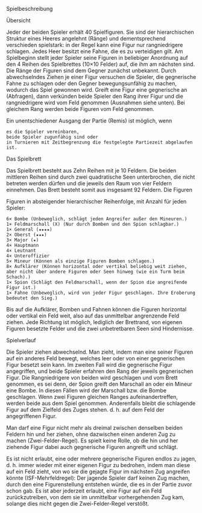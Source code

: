 Spielbeschreibung

Übersicht

Jeder der beiden Spieler erhält 40 Spielfiguren. Sie sind der hierarchischen Struktur eines Heeres angelehnt (Ränge) 
und dementsprechend verschieden spielstark: in der Regel kann eine Figur nur rangniedrigere schlagen. Jedes Heer besitzt eine Fahne, 
die es zu verteidigen gilt. Am Spielbeginn stellt jeder Spieler seine Figuren in beliebiger Anordnung auf den 4 Reihen des Spielbrettes (10×10 Felder) auf, 
die ihm am nächsten sind. Die Ränge der Figuren sind dem Gegner zunächst unbekannt. Durch abwechselndes Ziehen je einer Figur versuchen die Spieler, 
die gegnerische Fahne zu schlagen oder den Gegner bewegungsunfähig zu machen, wodurch das Spiel gewonnen wird. Greift eine Figur eine gegnerische an (Abfragen), 
dann verkünden beide Spieler den Rang ihrer Figur und die rangniedrigere wird vom Feld genommen (Ausnahmen siehe unten). Bei gleichem Rang werden beide Figuren vom Feld genommen.

Ein unentschiedener Ausgang der Partie (Remis) ist möglich, wenn

    es die Spieler vereinbaren,
    beide Spieler zugunfähig sind oder
    in Turnieren mit Zeitbegrenzung die festgelegte Partiezeit abgelaufen ist.

Das Spielbrett

Das Spielbrett besteht aus Zehn Reihen mit je 10 Feldern. Die beiden mittleren Reihen sind durch zwei quadratische Seen unterbrochen, 
die nicht betreten werden dürfen und die jeweils den Raum von vier Feldern einnehmen. Das Brett besteht somit aus insgesamt 92 Feldern.
Die Figuren

Figuren in absteigender hierarchischer Reihenfolge, mit Anzahl für jeden Spieler:

    6× Bombe (Unbeweglich, schlägt jeden Angreifer außer den Mineuren.)
    1× Feldmarschall (X) (Nur durch Bomben und den Spion schlagbar.)
    1× General (★★★★)
    2× Oberst (★★★)
    3× Major (★)
    4× Hauptmann
    4× Leutnant
    4× Unteroffizier
    5× Mineur (Können als einzige Figuren Bomben schlagen.)
    8× Aufklärer (Können horizontal oder vertikal beliebig weit ziehen, aber nicht über andere Figuren oder Seen hinweg (wie ein Turm beim Schach).)
    1× Spion (Schlägt den Feldmarschall, wenn der Spion die angreifende Figur ist.)
    1× Fahne (Unbeweglich, wird von jeder Figur geschlagen. Ihre Eroberung bedeutet den Sieg.)

Bis auf die Aufklärer, Bomben und Fahnen können die Figuren horizontal oder vertikal ein Feld weit, also auf das unmittelbar angrenzende Feld ziehen. 
Jede Richtung ist möglich, lediglich der Brettrand, von eigenen Figuren besetzte Felder und die zwei unbetretbaren Seen sind Hindernisse.

Spielverlauf

Die Spieler ziehen abwechselnd. Man zieht, indem man eine seiner Figuren auf ein anderes Feld bewegt, welches leer oder von einer gegnerischen Figur besetzt sein kann. 
Im zweiten Fall wird die gegnerische Figur angegriffen, und beide Spieler erfahren den Rang der jeweils gegnerischen Figur. 
Die Rangniedrigere von beiden wird geschlagen und vom Brett genommen, es sei denn, der Spion greift den Marschall an oder ein Mineur eine Bombe. 
In diesen Fällen wird der Marschall bzw. die Bombe geschlagen. Wenn zwei Figuren gleichen Ranges aufeinandertreffen, werden beide aus dem Spiel genommen. 
Anderenfalls bleibt die schlagende Figur auf dem Zielfeld des Zuges stehen. d. h. auf dem Feld der angegriffenen Figur.

Man darf eine Figur nicht mehr als dreimal zwischen denselben beiden Feldern hin und her ziehen, ohne dazwischen einen anderen Zug zu machen (Zwei-Felder-Regel). 
Es spielt keine Rolle, ob die hin und her ziehende Figur dabei auch gegnerische Figuren angreift und schlägt.

Es ist nicht erlaubt, eine oder mehrere gegnerische Figuren endlos zu jagen, d. h. immer wieder mit einer eigenen Figur zu bedrohen, indem man diese auf ein Feld zieht, 
von wo sie die gejagte Figur im nächsten Zug angreifen könnte (ISF-Mehrfeldregel): Der jagende Spieler darf keinen Zug machen, durch den eine Figurenstellung entstehen würde, 
die es in der Partie zuvor schon gab. Es ist aber jederzeit erlaubt, eine Figur auf ein Feld zurückzutreiben, von dem sie im unmittelbar vorhergehenden Zug kam, 
solange dies nicht gegen die Zwei-Felder-Regel verstößt.
